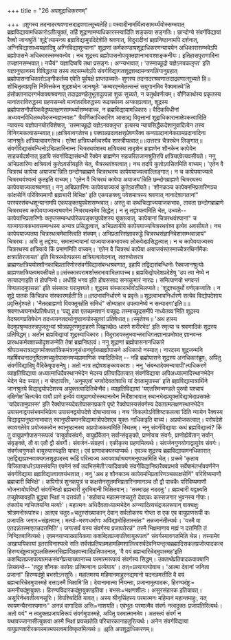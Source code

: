 +++
title = "26 अपशूद्राधिकरणम्"

+++
॥शुगस्य तदनादरश्रवणात्तदाद्रवणात्सूच्यतेहि॥ वस्वादीनामर्थित्वसामर्थ्यंयोस्सम्भवात् ब्रह्मविद्यायामधिकारोऽतीत्युक्तं, तर्हि शूद्राणामप्यधिकारस्स्यादिति शङ्कया सङ्गतिः। छान्दोग्ये संवर्गविद्यायां रैक्वो जानश्रुतिं 'शूद्रे'त्यामन्त्र्य ब्रह्मविद्यामुपदिदेशेति श्रवणात्, विदुरादीनां ब्रह्मनिष्ठानामपि दर्शनात्, अग्निविद्यासाध्ययज्ञादिषु अग्निविद्याशून्यानां" शूद्राणां कर्मकाण्डापशूद्राधिकरणन्याययेन अधिकारासम्भवेऽपि ब्रह्मोपासने अधिकारस्सम्भवत्येव। नच शूद्रस्य ब्रह्मोपासनोपयुक्तज्ञानाभावश्शङ्कनीयः। इतिहासपुराणादिना तज्ज्ञानसम्भवात्। नचैयं" यज्ञादिष्वपि तथा प्रसङ्गः। अग्न्यभावात्। 'तस्माच्छूद्रो यज्ञेऽनवकलृप्त' इति यज्ञानुष्ठानस्य विषिद्धतया तस्य तदसम्भवेऽपि संवर्गविद्यागतशूद्रशब्दामन्त्रणलिंगानुग्रहात् ब्रह्मोपासनाधिकारोऽङ्गीकर्तव्य एवेति पूर्वपक्षे प्राप्तउच्यते- शुगस्य तदनादरश्रवणात्तदाद्रवणात्सूच्यते हि॥ शोचितृत्वप्रवृत्ति निमित्तकेन शूद्रशब्देन जानश्रुतेः 'कम्बरएनमेतत्सन्तं सयुगानमिव रैक्वमात्थे'ति हंसोक्तानादरगर्भवाक्यश्रवणात् तदाद्रवणहेतुभूतादुत्पन्ना शुक सूच्यते, न चतुर्थवर्णत्वम्। यौगिकार्थस्य प्रकृतस्य मानांतराविरुद्धस्य ग्रहणसम्भवे मानांतरविरुद्धस्य रूढ्यर्थस्य अग्काह्यत्वात्, शूद्रस्य ब्रह्मोपासनौपयिकवैदुष्यलक्षणसामर्थ्यासम्भवाच्च, न ब्रह्मविद्यायामधिकारः। वैदिकविधीनां अध्ययनविधिलब्धवेदजन्यज्ञानवतः" त्रैवर्णिकाधिकारिण आसाद्य विवृत्तानां शूद्राधिकारानाक्षेपकत्वादिति न्यायस्य यज्ञोपानयोरविशेषात्, 'तस्माच्छूद्रो यज्ञेऽनवक्लृप्त' इत्यस्य न्यायसिद्धैकदेशानुवादित्वेन तस्य विनिगमकत्वासम्भवात्॥॥क्षत्रियत्वगतेश्च॥ पक्वान्नप्रदत्वक्षत्तृप्रेषणरैक्व कन्याप्रदानानेकग्रामप्रदानादिना जानश्रुतेः क्षत्रियत्वावगतेश्च। एतेषां क्षत्रियधर्मत्वस्यैव शास्त्रीयत्वात्॥॥उत्तरत्र चैत्ररथेन लिङ्गात्॥ संवर्गविद्यासंबन्धिनोऽभिप्रतारिनाम्नः चित्ररथवंशस्य क्षत्रियस्य तादृशेन ब्राह्मणेन शौनकेन कापेयेन साहचर्यदर्शनात् इहापि संवर्गाविद्यासंबन्धी रैक्वेन ब्राह्मणेन सहचरितजानश्रुतिरपि क्षत्रियएवेत्यवसीयते। ननु अभिप्रतारिणः क्षत्रियत्वं कुतेऽवसीयइति चेत्, चैत्ररथवंश्यत्वात्। नच तदपि कुतोऽवसितमिति वाच्यम्। 'एतेन वै चित्ररथं कापेया अयाजय'न्निति छन्दोगब्राह्मणे चित्ररथस्य कापेययाज्यत्वाल्लिङ्गात्। न च कापेययाज्यत्वे चित्ररथवंश्यत्वं कुतइति वाच्यम्। 'एतेन वै चित्ररथं कापेया अयाजय'न्निति छन्दोगब्राह्मणे चित्ररथस्य कापेययाज्यत्वश्रवणात्। ननु अबिप्रतारिणः कापेययाज्यत्वं कुतेऽवसीयते। 'शौनकञ्च कापेयमभिप्रतारिणञ्च कांक्षसेनिं परिविष्यमाणौ ब्रह्मचारी बिभिक्ष' इति एकपङक्त्यु पवेशमात्रस्य श्रवणात् नानादेशागतानां" परस्परसंबन्धशून्यानामपि एकपङ्क्तयुपवेशसम्भवात्। अस्तु वा कथंचिद्याज्ययाजकभावः, तावता छन्दोगब्राह्मणे चित्ररथस्य कापेययाज्यत्वश्रवणेन नित्ररथत्वमेव सिद्धेत्। न तु तद्वंश्यत्वमिति चेत्, उच्यते-- कापेयाभिप्रतारिणोः क्लृप्तसम्बन्धयोरेकपङ्क्त्युपवेशस्य युक्तत्वात्, कापेयानां चित्ररथवंश्यानां" च याज्ययाजकभावसम्बन्धस्य अन्यत्र प्रसिद्धत्वात्, अभिप्रतार्यपि कापेययाज्यचित्ररथवंश्य इत्येव अवसीयते। नच कापेययाज्यतया चित्ररथत्वमेवास्त्विति शंक्यम्। अभिप्रतारिसंज्ञावरुद्धे चित्ररथसंज्ञानिवेशासम्भवान्नायं" चित्ररथः। अपि तु तद्वंश्यः, समानान्वयानां याज्ययाजकभावस्य लोकवेदप्रसिद्धत्वात्। न च कापेययाज्यस्य चित्ररथस्य क्षत्रियत्वे किं प्रमाणमिति वाच्यम्। 'एतेन वै चित्ररथं कापेया अयाजयंस्तस्माच्चैत्ररथिर्नामैकः क्षत्रपतिरजायत' इति चित्ररथोत्पन्नस्य क्षत्रियत्वावेदनात्, ततश्चोत्तरत्र ब्राह्मणक्षत्रिययोश्शौनकाबिप्रतारिणोस्संवर्गविद्यासंबन्धश्रवणात्, इहापि तद्विद्यसंबन्धिनोः रैक्वजानश्रुत्योः ब्राह्मणक्षत्रियत्वमवसीयते॥॥संस्कारपरामर्शात्तदभावाभिलापाच्च॥ ब्रह्मविद्योपदेशप्रदेशेषु 'उप त्वा नेष्ये न सत्यादगाइति तं होपनिन्ये। अधीहि भगव इति होपससाद सनत्कुमारं नारदः। समित्पाणयो भगवन्तं पिप्पलादमुपसन्ना' इति संस्कारः परामृश्यते। शूद्रस्य संस्काराभोवोऽभिलप्यते। 'शूद्रश्चतुर्थो वर्णएकजातिः। न शूद्रे पातकं किंचिन्नच संस्कारमर्हती'ति॥॥तदभावनिर्धारणे च प्रवृत्तेः॥ शूद्रत्वाभावनिर्धारणे सत्येव विद्योपदेशाय प्रवृत्तिर्दृश्यते। 'नैतदब्राह्मणो विवक्तुमर्हति समिधं" सोम्याहार उपत्वानेष्ये न सत्यादगा'इति॥॥श्रवणाध्ययनार्थप्रतिषेधात्॥ 'पद्यु हवा एतच्छमशानं यच्छूद्रः तस्माच्छूद्रसमीपे नाध्येतव्य'मिति शूद्रस्य वेदश्रवणप्रतिषेधेन तदध्ययनतदर्थानुष्ठानयोस्सुतरां प्रतिषेधात्॥।स्मृतेश्च॥ 'अथ हास्य वेदमुपश्रृण्वतस्त्रपुजतुभ्यां श्रोत्रप्रपूरणमुदाहरणे जिह्वाच्छेदः धारणे शरीरभेद' इति स्मृत्या च श्रवणादिकं शूद्रस्य प्रतिषिद्धम्। अतोन ब्रह्मविद्यायां शूद्रस्याधिकारः। विदुरादयस्तुभवान्तराधिगतज्ञानाप्रमोषात् ज्ञानवन्तः प्रारब्धकर्मवशाच्चोदृशजन्मेति तेषां ब्रह्मनिष्ठत्वं। ननु शूद्राणां ब्रह्मोपासनानधिकारे श्रीपाञ्चरात्राद्यागमोक्ततांत्रिकमंत्रानुसंधानपूर्वकब्रह्मोपासने अधिकारो नस्यात्। नारदस्य शूद्रजन्मनि महर्षिवचनादनुष्ठितमच्युतोपासनमप्यप्रामाणिकं स्यादितिचेत् -- नहि ब्रह्मोपासने शूद्रस्य अनधिकारंब्रूमः, अपितु संवर्गविद्यादिषु वैदिकेषूपासनेषु। अतो नात्र तद्दोषशङ्कावकाशः। ननु 'संबन्धादेवमन्यत्रापी'त्यधिकरणे व्याहृतिविद्याया अध्यात्माधिदैवस्थानभेदेन भेदस्य प्रतिपादितत्वात् संवर्गविद्याया अपिअध्यात्मादिस्थानभेदेन भेदेन भेदः स्यात्। न चेष्टापत्तिः, 'अनुमएतां भगवोदेवतांशाधि यां देवतामुपास्स' इति ब्रह्मविद्यामात्रार्थिने जानश्रुतये विद्याद्वयोपदेशस्य अयुक्तत्वादितिचेन्मैवं। व्याहृतिविद्यायां 'यएतस्मिन्मण्डले पुरुषो यश्चायं दक्षिणेक्ष'न्नित्यत्रेव वायौ प्राणे इत्येवं वायुप्राणयोस्स्थानत्वेन निर्देशाभावात् स्थानभेदप्रयुक्तविद्याभेदाप्रसक्तेः 'यांदेवतामुपास्स' इति रैक्वोपास्यदेवतोपासनप्रकारे पृष्टे रैक्वोपास्यसंवर्गस्य देवतात्मलक्षणस्थानभेदेन उपासनाद्वयसंभवमभिप्रेत्य उपासनद्वयोपदेशे दोषाभावाच्च। नच 'विकल्पोऽविशिष्टफलत्वा'दिति न्यायेन रैक्वस्य विद्याद्वयानुष्ठानाभावात् स्वानुष्ठीयमानविद्यामात्रोपदेशएव युक्तः नाधिकइति वाच्यं। अप्रयोजकत्वात्। परोपदेशे स्वावगतेरेव प्रयोजकत्वेन स्वानुष्ठानस्य अप्रयोजकत्वमिति स्थितम्। ननु संवर्गविद्यायाः कथं ब्रह्मविद्यात्वं? किं तु वायुप्राणोपासनरूपत्वं 'वायुर्वावसंवर्गः, वायुर्ह्येवैतान् सर्वान्संवृङ्क्ते, प्राणोवाव संवर्गः, प्राणोह्येवैतान् सर्वान् संवृङ्क्ते, तौ वा एतौ द्वौ संवर्गौ। संवर्जनं-संग्रहणं। एकीकृत्य ग्रहणमित्यर्थः। संवर्जनगुणयोगाद्वायुरेव संवर्गः। संवर्गत्वगुणको वायुरुपास्यइति यावत्। एवं प्राणावाक्यस्याप्यर्थः। एवञ्च शूद्रस्य ब्रह्मविद्यायामनधिकारात् एतद्विद्याप्रश्नवाक्यगतशूद्रपदस्य रूढिं परित्यज्य अवयवार्थाश्रयणमनुपपन्नमिति चेत्। प्रक्रमे 'कृताय विजितायाधरेऽयास्संयन्ति एवमेनं सर्वं तदभिसमेती'त्यादिवाक्ये संवर्गविद्यानिष्ठरैक्वप्रभावे सर्वेषामंतर्भाववर्णनेन संवर्गविद्याया ब्रह्मविद्यात्वावश्यंभावात्। ननु 'अथ ह शौनकञ्च कापेयमभिप्रतारिणञ्चकाक्षसेनिं" परिविष्यमाणौ ब्रह्मचारी बिभिक्षे'। कपिगोत्रं शुनकपुत्रं च कक्षसेनसुतमभिप्रतारिनामानञ्च तौ द्वौ पाचकैः परिविष्यमाणौ भोजनायोपविष्टौ संवर्गनिष्ठो ब्रह्मचारी दुरभिमानी भिक्षितवान्। 'तस्माउह नददतुः'। ब्रह्मचारी यद्वक्ष्यति तच्छ्रोष्यावइति बुद्ध्या भिक्षां न दत्तवंतौ। 'सहोवाच महात्मनश्चतुरो देवएकः कस्सजगार भुवनस्य गोपाः। तंकापेय नाभिपश्यन्ति मर्त्याः'। महात्मनः अधिदैवताध्यात्मभेदेन अग्न्यादित्यचंद्रजलरूपान् वाक्चक्षुः श्रोत्रमनोरूपांश्च। अतएव चतुरः=चतुस्संख्याकान् देवान् सर्वलोकस्य गोप्ता स एक एव वायुप्राणरूपी कः प्रजापतिः जगार=संहृतवान्। मर्त्याः-मरणधर्माणः अविद्यामोहितास्संतः" तन्नजानंतीत्यर्थः। 'यस्मै वा एतदन्नंतस्माएतन्नदत्तमिति'। जगत्सर्वं यस्य संवर्गस्य प्रजापतेरन्नं" तस्मै भिक्षमाणाय मह्यं न दत्तमिति तं निन्दितवानित्यर्थः। एवमनयाप्याख्यायिकया कशब्दितप्रजापतिवायुरूपत्वं" संवर्गस्यावगतमिति चेन्न। तस्यामेव अखाययिकायां इतराविनाश्यत्वे सति सर्वसंप्रतिपन्नमहामहिमशालित्वसर्वदेवनियन्तृत्वब्रह्मादिसकलप्रजोत्पादकत्व हिरण्यदंष्ट्रत्वाद्युपलक्षितनरसिह्मविग्रहवत्त्वादिप्रतिपादनात्, 'वै वयं ब्रह्मचारिन्नेदमुपास्मह'इति कशब्दितप्रजापत्यात्मकसंवर्गप्रत्याख्यानाच्च परमात्मरूपत्वं संवर्गस्य सिद्धम्। उक्तार्थप्रतिपादकवाक्यानि लिख्यन्ते-- 'तदुह शौनकः कापेयः प्रतिमन्वानः प्रत्येयाय'। तत्=प्रत्यागत्योवाच। 'आत्मा देवानां जनिता प्रजानां" हिरण्यदंष्ट्रो बभसोऽनसूरिः। महांतमस्य महिमानमाहुरनद्यमानो यदनन्नमत्तीति वै वयं ब्रह्मचारिन्नेदमुपास्महे दत्ताऽस्मै भिक्षामि'ति। देवानामात्मा नियन्ता, प्रजानामुत्पादकः, हिरण्यदंष्ट्रः= कमनीयदंष्ट्रायुक्तः। हिरण्यविदारकदंष्ट्रायुक्तइतिवा। बभसः=भक्षणशीलः। असुरसंहारक इतियावत्। असूरिर्नभवतीत्यनसूरिः। विपश्चिदिति यावत्। अस्य श्रीनृसिंहस्य परमात्मनः महिमानं महान्तमाहुः, यत् स्वयमन्यैरनाश्यमानः" अनन्नं वागादिकं अत्ति=नाशयति। एवंभूतः परमात्मैव संवर्गः नत्वदुक्तः प्रजापतिरित्यर्थः। अतो वयं" न त्वदुक्तप्रजापतिरूपं संवर्गमुपास्महे, अपितु परमात्मानमेव। अतस्त्वं संवर्गं न यथावज्जानासीत्युक्त्वा अस्मै भिक्षां प्रयच्छतेति परिचारकानाहतुरित्यर्थः। अनेन संवर्गविद्याया वायुप्राणशरीरकपरमात्मपरत्वमाविष्कृतमित्यर्थः॥ ॥इति अपशूद्राधिकरणम्॥
